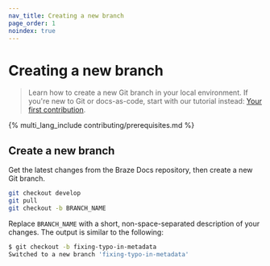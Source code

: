 ```yaml
---
nav_title: Creating a new branch
page_order: 1
noindex: true
---
```


# Creating a new branch

> Learn how to create a new Git branch in your local environment. If you're new to Git or docs-as-code, start with our tutorial instead: [Your first contribution]().

{% multi_lang_include contributing/prerequisites.md %}

## Create a new branch

Get the latest changes from the Braze Docs repository, then create a new Git branch.

```bash
git checkout develop
git pull
git checkout -b BRANCH_NAME
```

Replace `BRANCH_NAME` with a short, non-space-separated description of your changes. The output is similar to the following:

```bash
$ git checkout -b fixing-typo-in-metadata
Switched to a new branch 'fixing-typo-in-metadata'
```
